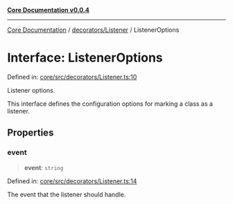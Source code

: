 [**Core Documentation v0.0.4**](../../../README.md)

***

[Core Documentation](../../../modules.md) / [decorators/Listener](../README.md) / ListenerOptions

# Interface: ListenerOptions

Defined in: [core/src/decorators/Listener.ts:10](https://github.com/stonemjs/core/blob/93efe04ef1a71ad6f49c3b315da54d45ace50f23/src/decorators/Listener.ts#L10)

Listener options.

This interface defines the configuration options for marking a class as a listener.

## Properties

### event

> **event**: `string`

Defined in: [core/src/decorators/Listener.ts:14](https://github.com/stonemjs/core/blob/93efe04ef1a71ad6f49c3b315da54d45ace50f23/src/decorators/Listener.ts#L14)

The event that the listener should handle.
